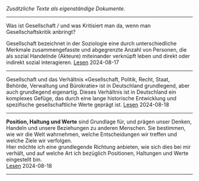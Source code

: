 *Zusätzliche Texte als eigenständige Dokumente.*


   
----

Was ist Gesellschaft / und was Kritisiert man da, wenn man Gesellschaftskritik anbringt?   
   
Gesellschaft bezeichnet in der Soziologie eine durch unterschiedliche Merkmale zusammengefasste und abgegrenzte Anzahl von Personen, die als sozial Handelnde (Akteure) miteinander verknüpft leben und direkt oder indirekt sozial interagieren. [Lesen](./gesellschaft-was-ist-das/) 2024-08-17

----

Gesellschaft und das Verhältnis «Gesellschaft, Politik, Recht, Staat, Behörde, Verwaltung und Bürokratie» ist in Deutschland grundlegend, aber auch grundlegend eigenartig. Dieses Verhältnis ist in Deutschland ein komplexes Gefüge, das durch eine lange historische Entwicklung und spezifische gesellschaftliche Werte geprägt ist. [Lesen](./grundlegende-aspekte-in-deutschland/) 2024-08-18


----

**Position, Haltung und Werte** sind Grundlage für, und prägen unser Denken, Handeln und unsere Beziehungen zu anderen Menschen. Sie bestimmen, wie wir die Welt wahrnehmen, welche Entscheidungen wir treffen und welche Ziele wir verfolgen.   
Hier möchte ich eine grundlegende Richtung anbieten, wie sich dies bei mir verhält, und auf welche Art ich bezüglich Positionen, Haltungen und Werte eingestellt bin.    
[Lesen](./werte-haltung-position-des-autors/) 2024-08-18

----

